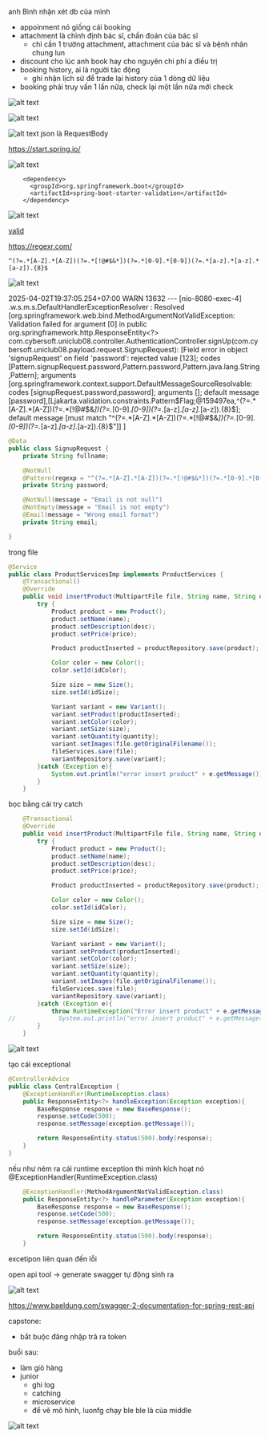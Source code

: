 anh Bình nhận xét db của mình
- appoinment nó giống cái booking
- attachment là chỉnh định bác sĩ, chẩn đoán của bác sĩ
  - chỉ cần 1 trường attachment, attachment của bác sĩ và bệnh nhân chung lun
- discount cho lúc anh book hay cho nguyên chi phí a điều trị
- booking history, ai là người tác động
  - ghi nhận lịch sử để trade lại history của 1 dòng dữ liệu
- booking phải truy vấn 1 lần nữa, check lại một lần nữa mới check

![alt text](image.png)

![alt text](image-1.png)

![alt text](image-2.png)
json là RequestBody


https://start.spring.io/

![alt text](image-3.png)
```
    <dependency>
      <groupId>org.springframework.boot</groupId>
      <artifactId>spring-boot-starter-validation</artifactId>
    </dependency>
```

![alt text](image-4.png)


[valid](https://techmaster.vn/posts/36877/xac-thuc-request-bang-spring-boot-validation?fbclid=IwZXh0bgNhZW0CMTEAAR3xjM71fLV8w5Vk234jkSSa9XzCLUXLi2_nl1HElNw3sD4N_AFb2ik5YhM_aem_8C_mlyURadkyfOjVB2OWWA)

https://regexr.com/

```
^(?=.*[A-Z].*[A-Z])(?=.*[!@#$&*])(?=.*[0-9].*[0-9])(?=.*[a-z].*[a-z].*[a-z]).{8}$
```

![alt text](image-5.png)

2025-04-02T19:37:05.254+07:00  WARN 13632 --- [nio-8080-exec-4] .w.s.m.s.DefaultHandlerExceptionResolver : Resolved [org.springframework.web.bind.MethodArgumentNotValidException: Validation failed for argument [0] in public org.springframework.http.ResponseEntity<?> com.cybersoft.uniclub08.controller.AuthenticationController.signUp(com.cybersoft.uniclub08.payload.request.SignupRequest): [Field error in object 'signupRequest' on field 'password': rejected value [123]; codes [Pattern.signupRequest.password,Pattern.password,Pattern.java.lang.String,Pattern]; arguments [org.springframework.context.support.DefaultMessageSourceResolvable: codes [signupRequest.password,password]; arguments []; default message [password],[Ljakarta.validation.constraints.Pattern$Flag;@159497ea,^(?=.*[A-Z].*[A-Z])(?=.*[!@#$&*])(?=.*[0-9].*[0-9])(?=.*[a-z].*[a-z].*[a-z]).{8}$]; default message [must match "^(?=.*[A-Z].*[A-Z])(?=.*[!@#$&*])(?=.*[0-9].*[0-9])(?=.*[a-z].*[a-z].*[a-z]).{8}$"]] ]

```java
@Data
public class SignupRequest {
    private String fullname;

    @NotNull
    @Pattern(regexp = "^(?=.*[A-Z].*[A-Z])(?=.*[!@#$&*])(?=.*[0-9].*[0-9])(?=.*[a-z].*[a-z].*[a-z]).{8}$\n")
    private String password;

    @NotNull(message = "Email is not null")
    @NotEmpty(message = "Email is not empty")
    @Email(message = "Wrong email format")
    private String email;

}
```

trong file 
```java
@Service
public class ProductServicesImp implements ProductServices {
    @Transactional()
    @Override
    public void insertProduct(MultipartFile file, String name, String desc, double price, int idSize, int idColor, int quantity) {
        try {
            Product product = new Product();
            product.setName(name);
            product.setDescription(desc);
            product.setPrice(price);

            Product productInserted = productRepository.save(product);

            Color color = new Color();
            color.setId(idColor);

            Size size = new Size();
            size.setId(idSize);

            Variant variant = new Variant();
            variant.setProduct(productInserted);
            variant.setColor(color);
            variant.setSize(size);
            variant.setQuantity(quantity);
            variant.setImages(file.getOriginalFilename());
            fileServices.save(file);
            variantRepository.save(variant);
        }catch (Exception e){
            System.out.println("error insert product" + e.getMessage());
        }
    }

```

bọc bằng cái try catch

```java
    @Transactional
    @Override
    public void insertProduct(MultipartFile file, String name, String desc, double price, int idSize, int idColor, int quantity) {
        try {
            Product product = new Product();
            product.setName(name);
            product.setDescription(desc);
            product.setPrice(price);

            Product productInserted = productRepository.save(product);

            Color color = new Color();
            color.setId(idColor);

            Size size = new Size();
            size.setId(idSize);

            Variant variant = new Variant();
            variant.setProduct(productInserted);
            variant.setColor(color);
            variant.setSize(size);
            variant.setQuantity(quantity);
            variant.setImages(file.getOriginalFilename());
            fileServices.save(file);
            variantRepository.save(variant);
        }catch (Exception e){
            throw RuntimeException("Error insert product" + e.getMessage()); //ném exception
//            System.out.println("error insert product" + e.getMessage());
        }
    }   
```

![alt text](image-6.png)

tạo cái exceptional

```java
@ControllerAdvice
public class CentralException {
    @ExceptionHandler(RuntimeException.class)
    public ResponseEntity<?> handleException(Exception exception){
        BaseResponse response = new BaseResponse();
        response.setCode(500);
        response.setMessage(exception.getMessage());

        return ResponseEntity.status(500).body(response);
    }
}

```
 nếu như ném ra cái runtime exception thì mình kích hoạt nó
 @ExceptionHandler(RuntimeException.class)

```java
    @ExceptionHandler(MethodArgumentNotValidException.class)
    public ResponseEntity<?> handleParameter(Exception exception){
        BaseResponse response = new BaseResponse();
        response.setCode(500);
        response.setMessage(exception.getMessage());

        return ResponseEntity.status(500).body(response);
    }
```
excetipon liên quan đến lỗi

open api tool -> generate swagger tự động sinh ra 

![alt text](image-7.png)

https://www.baeldung.com/swagger-2-documentation-for-spring-rest-api

capstone:
- bắt buộc đăng nhập trả ra token

buổi sau:
- làm giỏ hàng
- junior
  - ghi log
  - catching
  - microservice
  - để vẽ mô hình, luonfg chạy ble ble là của middle


![alt text](<EDR Booking diagram.drawio.png>)